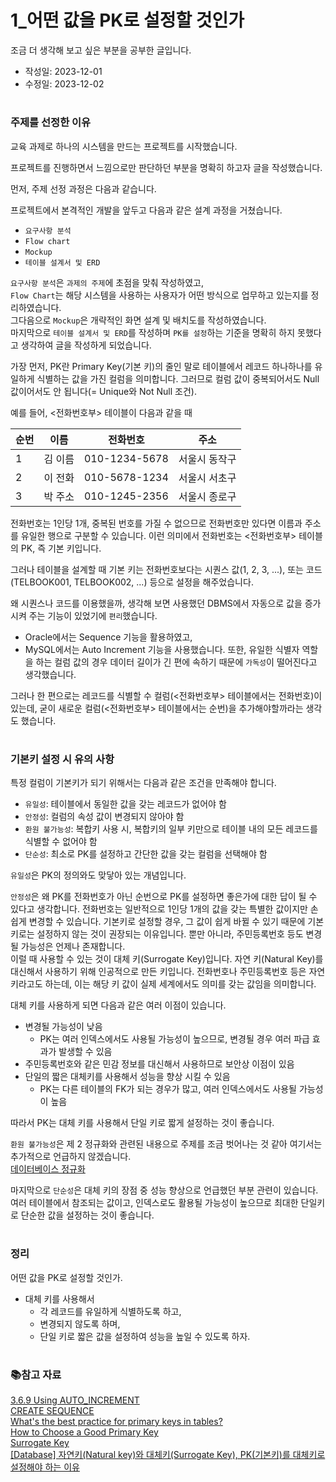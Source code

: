 # 1_어떤 값을 PK로 설정할 것인가
조금 더 생각해 보고 싶은 부분을 공부한 글입니다.

- 작성일: 2023-12-01
- 수정일: 2023-12-02



#
### 주제를 선정한 이유

교육 과제로 하나의 시스템을 만드는 프로젝트를 시작했습니다.

프로젝트를 진행하면서 느낌으로만 판단하던 부분을 명확히 하고자 글을 작성했습니다.

먼저, 주제 선정 과정은 다음과 같습니다.


프로젝트에서 본격적인 개발을 앞두고 다음과 같은 설계 과정을 거쳤습니다.

- `요구사항 분석`
- `Flow chart`
- `Mockup`
- `테이블 설계서 및 ERD`


`요구사항 분석`은 `과제의 주제`에 초점을 맞춰 작성하였고, <br/>
`Flow Chart`는 해당 시스템을 사용하는 사용자가 어떤 방식으로 업무하고 있는지를 정리하였습니다. <br/>
그다음으로 `Mockup`은 개략적인 화면 설계 및 배치도를 작성하였습니다. <br/>
마지막으로 `테이블 설계서 및 ERD`를 작성하며 `PK를 설정`하는 기준을 명확히 하지 못했다고 생각하여 글을 작성하게 되었습니다.


가장 먼저, PK란 Primary Key(기본 키)의 줄인 말로 테이블에서 레코드 하나하나를 유일하게 식별하는 값을 가진 컬럼을 의미합니다. 그러므로 컬럼 값이 중복되어서도 Null 값이어서도 안 됩니다(= Unique와 Not Null 조건).

예를 들어, <전화번호부> 테이블이 다음과 같을 때

|순번|이름|전화번호|주소|
|---|---|---|---|
|1|김 이름|010-1234-5678|서울시 동작구|
|2|이 전화|010-5678-1234|서울시 서초구|
|3|박 주소|010-1245-2356|서울시 종로구|

전화번호는 1인당 1개, 중복된 번호를 가질 수 없으므로 전화번호만 있다면 이름과 주소를 유일한 행으로 구분할 수 있습니다. 이런 의미에서 전화번호는 <전화번호부> 테이블의 PK, 즉 기본 키입니다.

그러나 테이블을 설계할 때 기본 키는 전화번호보다는 시퀀스 값(1, 2, 3, ...), 또는 코드(TELBOOK001, TELBOOK002, ...) 등으로 설정을 해주었습니다.

왜 시퀀스나 코드를 이용했을까, 생각해 보면 사용했던 DBMS에서 자동으로 값을 증가시켜 주는 기능이 있었기에 `편리`했습니다.
- Oracle에서는 Sequence 기능을 활용하였고,
- MySQL에서는 Auto Increment 기능을 사용했습니다.
또한, 유일한 식별자 역할을 하는 컬럼 값의 경우 데이터 길이가 긴 편에 속하기 때문에 `가독성`이 떨어진다고 생각했습니다.

그러나 한 편으로는 레코드를 식별할 수 컬럼(<전화번호부> 테이블에서는 전화번호)이 있는데, 굳이 새로운 컬럼(<전화번호부> 테이블에서는 순번)을 추가해야할까라는 생각도 했습니다.



#
### 기본키 설정 시 유의 사항
특정 컬럼이 기본키가 되기 위해서는 다음과 같은 조건을 만족해야 합니다.

- `유일성`: 테이블에서 동일한 값을 갖는 레코드가 없어야 함
- `안정성`: 컬럼의 속성 값이 변경되지 않아야 함
- `환원 불가능성`: 복합키 사용 시, 복합키의 일부 키만으로 테이블 내의 모든 레코드를 식별할 수 없어야 함
- `단순성`: 최소로 PK를 설정하고 간단한 값을 갖는 컬럼을 선택해야 함

`유일성`은 PK의 정의와도 맞닿아 있는 개념입니다.

`안정성`은 왜 PK를 전화번호가 아닌 순번으로 PK를 설정하면 좋은가에 대한 답이 될 수 있다고 생각합니다. 전화번호는 일반적으로 1인당 1개의 값을 갖는 특별한 값이지만 손쉽게 변경할 수 있습니다. 기본키로 설정할 경우, 그 값이 쉽게 바뀔 수 있기 때문에 기본키로는 설정하지 않는 것이 권장되는 이유입니다. 뿐만 아니라, 주민등록번호 등도 변경될 가능성은 언제나 존재합니다. <br/>
이럴 때 사용할 수 있는 것이 대체 키(Surrogate Key)입니다. 자연 키(Natural Key)를 대신해서 사용하기 위해 인공적으로 만든 키입니다. 전화번호나 주민등록번호 등은 자연키라고도 하는데, 이는 해당 키 값이 실제 세계에서도 의미를 갖는 값임을 의미합니다.

대체 키를 사용하게 되면 다음과 같은 여러 이점이 있습니다.
- 변경될 가능성이 낮음
    - PK는 여러 인덱스에서도 사용될 가능성이 높으므로, 변경될 경우 여러 파급 효과가 발생할 수 있음
- 주민등록번호와 같은 민감 정보를 대신해서 사용하므로 보안상 이점이 있음
- 단일의 짧은 대체키를 사용해서 성능을 향상 시킬 수 있음
    - PK는 다른 테이블의 FK가 되는 경우가 많고, 여러 인덱스에서도 사용될 가능성이 높음

따라서 PK는 대체 키를 사용해서 단일 키로 짧게 설정하는 것이 좋습니다.

`환원 불가능성`은 제 2 정규화와 관련된 내용으로 주제를 조금 벗어나는 것 같아 여기서는 추가적으로 언급하지 않겠습니다. <br/>
[데이터베이스 정규화](https://itwiki.kr/w/%EB%8D%B0%EC%9D%B4%ED%84%B0%EB%B2%A0%EC%9D%B4%EC%8A%A4_%EC%A0%95%EA%B7%9C%ED%99%94#google_vignette)

마지막으로 `단순성`은 대체 키의 장점 중 성능 향상으로 언급했던 부분 관련이 있습니다. 여러 테이블에서 참조되는 값이고, 인덱스로도 활용될 가능성이 높으므로 최대한 단일키로 단순한 값을 설정하는 것이 좋습니다.



#
### 정리
어떤 값을 PK로 설정할 것인가.

- 대체 키를 사용해서
    - 각 레코드를 유일하게 식별하도록 하고,
    - 변경되지 않도록 하며,
    - 단일 키로 짧은 값을 설정하여 성능을 높일 수 있도록 하자.



#
### 📚참고 자료
[3.6.9 Using AUTO_INCREMENT](https://dev.mysql.com/doc/refman/8.0/en/example-auto-increment.html) <br/>
[CREATE SEQUENCE](https://docs.oracle.com/en/database/oracle/oracle-database/19/sqlrf/CREATE-SEQUENCE.html#GUID-E9C78A8C-615A-4757-B2A8-5E6EFB130571) <br/>
[What's the best practice for primary keys in tables?](https://stackoverflow.com/questions/337503/whats-the-best-practice-for-primary-keys-in-tables) <br/>
[How to Choose a Good Primary Key](https://vertabelo.com/blog/primary-key/) <br/>
[Surrogate Key](http://databaser.net/moniwiki/wiki.php/SurrogateKey) <br/>
[[Database] 자연키(Natural key)와 대체키(Surrogate Key), PK(기본키)를 대체키로 설정해야 하는 이유](https://mangkyu.tistory.com/287)

